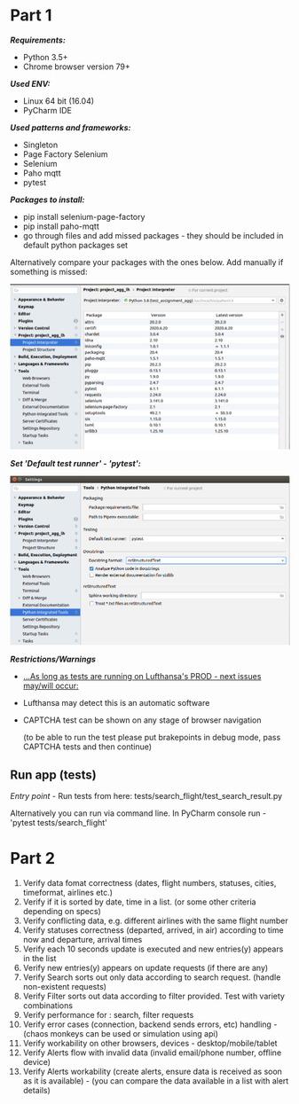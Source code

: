 # Part 1

***Requirements:***
 - Python 3.5+
 - Chrome browser version 79+

***Used ENV:***
 - Linux 64 bit (16.04)
 - PyCharm IDE
 
***Used patterns and frameworks:***
 - Singleton
 - Page Factory Selenium
 - Selenium
 - Paho mqtt
 - pytest
 
***Packages to install:***
 - pip install selenium-page-factory
 - pip install paho-mqtt
 - go through files and add missed packages - they should be included in default python packages set
 

  Alternatively compare your packages with the ones below. Add manually if something is missed:

![alt text](https://github.com/DmytroIarovyi/Misc/blob/main/Screenshot%20from%202020-10-14%2015-23-43.png)




***Set 'Default test runner' - 'pytest':***

![alt text](https://github.com/DmytroIarovyi/Misc/blob/main/Screenshot%20from%202020-10-14%2015-20-33.png)


***Restrictions/Warnings***
 * <ins>...As long as tests are running on Lufthansa's PROD - next issues may/will occur:</ins>
 - Lufthansa may detect this is an automatic software
 - CAPTCHA test can be shown on any stage of browser navigation
 
 
   (to be able to run the test please put brakepoints in debug mode, pass CAPTCHA tests and then continue)



## Run app (tests)
*Entry point* - Run tests from here:  tests/search_flight/test_search_result.py

Alternatively you can run via command line. In PyCharm console run - 'pytest tests/search_flight'

 
 
 # Part 2
 
 1. Verify data fomat correctness (dates, flight numbers, statuses, cities, timeformat, airlines etc.)
 2. Verify if it is sorted by date, time in a list. (or some other criteria depending on specs)
 3. Verify conflicting data, e.g. different airlines with the same flight number
 4. Verify statuses correctness (departed, arrived, in air) according to time now and departure, arrival times
 5. Verify each 10 seconds update is executed and new entries(y) appears in the list
 6. Verify new entries(y) appears on update requests (if there are any)
 7. Verify Search sorts out only data according to search request. (handle non-existent requests)
 8. Verify Filter sorts out data according to filter provided. Test with variety combinations
 9. Verify performance for : search, filter requests
 10. Verify error cases (connection, backend sends errors, etc) handling - (chaos monkeys can be used or simulation using api)
 11. Verify workability on other browsers, devices - desktop/mobile/tablet
 12. Verify Alerts flow with invalid data (invalid email/phone number, offline device)
 13. Verify Alerts workability (create alerts, ensure data is received as soon as it is available) - (you can compare the data available in a list with alert details)
